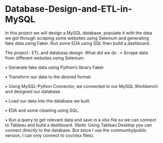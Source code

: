 # Database-Design-and-ETL-in-MySQL
In this project we will design a MySQL database, populate it with the data we got through scraping some websites using Selenium and generating fake data using Faker. Run some EDA using SQL then build a dashboard.

The project : ETL and database design.
What did we do :
•	Scrape data from different websites using Selenium.

•	Generate fake data using Python’s library Faker.

•	Transform our data to the desired format.

•	Using MySQL-Python Connector, we connected to our MySQL Workbench and designed our database.

•	Load our data into the database we built.

•	EDA and some cleaning using SQL.

•	Run a query to get relevant data and save in a xlsx file so we can connect to Tableau and build a dashboard. (Note: Using Tableau Desktop you can connect directly to the database. But since I use the community/public version, I can only connect to csv/xlsx files).


